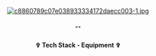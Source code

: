 <div align="center"> 
  


  
[![c8860789c07e038933334172daecc003-1.jpg](https://i.postimg.cc/ZKtkQXw9/c8860789c07e038933334172daecc003-1.jpg)](https://postimg.cc/fkKgtqnZ)


<h3 align="center">  </h3>
<p align="center"> "" </p>
<p align="center">  </p>








<h4 align="center"> ✞ Tech Stack - Equipment ✞ </h4>
<p align="center">
  <a href="https://skillicons.dev%22%3E/
    <img src="https://skillicons.dev/icons?i=discord,unity,godot&perline=14" />

  </a>
</p>
</div>
